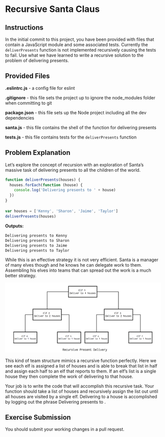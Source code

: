 # Recursive Santa Claus

## Instructions

In the initial commit to this project, you have been provided with files that contain a JavaScript module and some associated tests. Currently the `deliverPresents` function is not implemented recursively causing the tests to fail. Use what we have learned to write a recursive solution to the problem of delivering presents.

## Provided Files

**.eslintrc.js** - a config file for eslint

**.gitignore** - this file sets the project up to ignore the node_modules folder when committing to git

**package.json** - this file sets up the Node project including all the dev dependencies

**santa.js** - this file contains the shell of the function for delivering presents

**tests.js** - this file contains tests for the `deliverPresents` function

## Problem Explanation
Let’s explore the concept of recursion with an exploration of Santa’s massive task of delivering presents to all the children of the world.

```javascript
function deliverPresents(houses) {
  houses.forEach(function (house) {
    console.log('Delivering presents to ' + house)
  })
}

var houses = ['Kenny', 'Sharon', 'Jaime', 'Taylor']
deliverPresents(houses)
```

**Outputs:**
```
Delivering presents to Kenny
Delivering presents to Sharon
Delivering presents to Jaime
Delivering presents to Taylor
```

While this is an effective strategy it is not very efficient. Santa is a manager of many elves though and he knows he can delegate work to them. Assembling his elves into teams that can spread out the work is a much better strategy.

![Recursion Tree Image](./recursion-tree.png)

This kind of team structure mimics a recursive function perfectly. Here we see each elf is assigned a list of houses and is able to break that list in half and assign each half to an elf that reports to them. If an elf’s list is a single house they then complete the work of delivering to that house.

Your job is to write the code that will accomplish this recursive task. Your function should take a list of houses and recursively assign the list out until all houses are visited by a single elf. Delivering to a house is accomplished by logging out the phrase Delivering presents to <NAME>.

## Exercise Submission

You should submit your working changes in a pull request.
